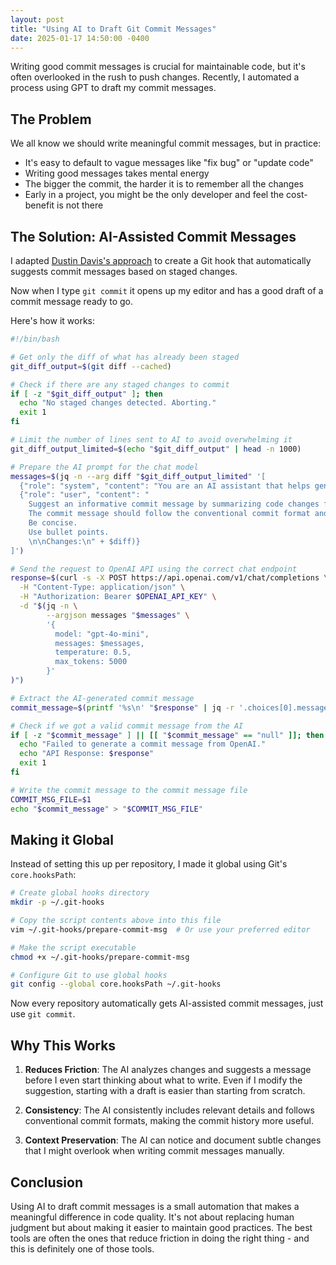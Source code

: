 ```yaml
---
layout: post
title: "Using AI to Draft Git Commit Messages"
date: 2025-01-17 14:50:00 -0400
---
```


Writing good commit messages is crucial for maintainable code, but it's often overlooked in the rush to push changes.
Recently, I automated a process using GPT to draft my commit messages.

## The Problem

We all know we should write meaningful commit messages, but in practice:

- It's easy to default to vague messages like "fix bug" or "update code"
- Writing good messages takes mental energy
- The bigger the commit, the harder it is to remember all the changes
- Early in a project, you might be the only developer and feel the cost-benefit is not there

## The Solution: AI-Assisted Commit Messages

I adapted [Dustin Davis's approach](https://dustindavis.me/blog/use-ai-to-write-your-git-commit-messages/) to create a Git hook that automatically suggests commit messages based on staged changes.

Now when I type `git commit` it opens up my editor and has a good draft of a commit message ready to go.

Here's how it works:

```bash
#!/bin/bash

# Get only the diff of what has already been staged
git_diff_output=$(git diff --cached)

# Check if there are any staged changes to commit
if [ -z "$git_diff_output" ]; then
  echo "No staged changes detected. Aborting."
  exit 1
fi

# Limit the number of lines sent to AI to avoid overwhelming it
git_diff_output_limited=$(echo "$git_diff_output" | head -n 1000)

# Prepare the AI prompt for the chat model
messages=$(jq -n --arg diff "$git_diff_output_limited" '[
  {"role": "system", "content": "You are an AI assistant that helps generate git commit messages based on code changes."},
  {"role": "user", "content": "
    Suggest an informative commit message by summarizing code changes from the shared command output. 
    The commit message should follow the conventional commit format and provide meaningful context for future readers.
    Be concise.  
    Use bullet points.
    \n\nChanges:\n" + $diff)}
]')

# Send the request to OpenAI API using the correct chat endpoint
response=$(curl -s -X POST https://api.openai.com/v1/chat/completions \
  -H "Content-Type: application/json" \
  -H "Authorization: Bearer $OPENAI_API_KEY" \
  -d "$(jq -n \
        --argjson messages "$messages" \
        '{
          model: "gpt-4o-mini",
          messages: $messages,
          temperature: 0.5,
          max_tokens: 5000
        }'
)")

# Extract the AI-generated commit message
commit_message=$(printf '%s\n' "$response" | jq -r '.choices[0].message.content' | sed 's/^ *//g')

# Check if we got a valid commit message from the AI
if [ -z "$commit_message" ] || [[ "$commit_message" == "null" ]]; then
  echo "Failed to generate a commit message from OpenAI."
  echo "API Response: $response"
  exit 1
fi

# Write the commit message to the commit message file
COMMIT_MSG_FILE=$1
echo "$commit_message" > "$COMMIT_MSG_FILE"

```

## Making it Global

Instead of setting this up per repository, I made it global using Git's `core.hooksPath`:

```bash
# Create global hooks directory
mkdir -p ~/.git-hooks

# Copy the script contents above into this file
vim ~/.git-hooks/prepare-commit-msg  # Or use your preferred editor

# Make the script executable
chmod +x ~/.git-hooks/prepare-commit-msg

# Configure Git to use global hooks
git config --global core.hooksPath ~/.git-hooks
```

Now every repository automatically gets AI-assisted commit messages, just use `git commit`.

## Why This Works

1. **Reduces Friction**: The AI analyzes changes and suggests a message before I even start thinking about what to write. Even if I modify the suggestion, starting with a draft is easier than starting from scratch.

2. **Consistency**: The AI consistently includes relevant details and follows conventional commit formats, making the commit history more useful.

3. **Context Preservation**: The AI can notice and document subtle changes that I might overlook when writing commit messages manually.

## Conclusion

Using AI to draft commit messages is a small automation that makes a meaningful difference in code quality.
It's not about replacing human judgment but about making it easier to maintain good practices.
The best tools are often the ones that reduce friction in doing the right thing - and this is definitely one of those tools.
